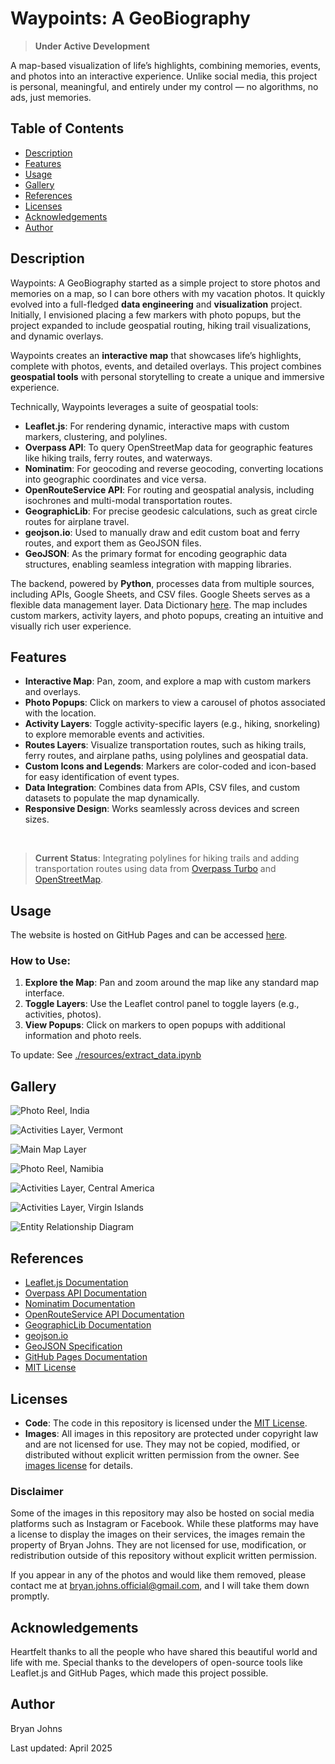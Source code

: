 # Waypoints: A GeoBiography

 > **Under Active Development**

A map-based visualization of life’s highlights, combining memories, events, and photos into an interactive experience. Unlike social media, this project is personal, meaningful, and entirely under my control — no algorithms, no ads, just memories.

## Table of Contents

- [Description](#description)
- [Features](#features)
- [Usage](#usage)
- [Gallery](#gallery)
- [References](#references)
- [Licenses](#licenses)
- [Acknowledgements](#acknowledgements)
- [Author](#author)

## Description

Waypoints: A GeoBiography started as a simple project to store photos and memories on a map, so I can bore others with my vacation photos. It quickly evolved into a full-fledged **data engineering** and **visualization** project. Initially, I envisioned placing a few markers with photo popups, but the project expanded to include geospatial routing, hiking trail visualizations, and dynamic overlays.

Waypoints creates an **interactive map** that showcases life’s highlights, complete with photos, events, and detailed overlays.  This project combines **geospatial tools** with personal storytelling to create a unique and immersive experience.

Technically, Waypoints leverages a suite of geospatial tools:

- **Leaflet.js**: For rendering dynamic, interactive maps with custom markers, clustering, and polylines.
- **Overpass API**: To query OpenStreetMap data for geographic features like hiking trails, ferry routes, and waterways.
- **Nominatim**: For geocoding and reverse geocoding, converting locations into geographic coordinates and vice versa.
- **OpenRouteService API**: For routing and geospatial analysis, including isochrones and multi-modal transportation routes.
- **GeographicLib**: For precise geodesic calculations, such as great circle routes for airplane travel.
- **geojson.io**: Used to manually draw and edit custom boat and ferry routes, and export them as GeoJSON files.
- **GeoJSON**: As the primary format for encoding geographic data structures, enabling seamless integration with mapping libraries.

The backend, powered by **Python**, processes data from multiple sources, including APIs, Google Sheets, and CSV files. Google Sheets serves as a flexible data management layer. Data Dictionary [here](data_dictionary.md). The map includes custom markers, activity layers, and photo popups, creating an intuitive and visually rich user experience.

## Features

- **Interactive Map**: Pan, zoom, and explore a map with custom markers and overlays.
- **Photo Popups**: Click on markers to view a carousel of photos associated with the location.
- **Activity Layers**: Toggle activity-specific layers (e.g., hiking, snorkeling) to explore memorable events and activities.
- **Routes Layers**: Visualize transportation routes, such as hiking trails, ferry routes, and airplane paths, using polylines and geospatial data.
- **Custom Icons and Legends**: Markers are color-coded and icon-based for easy identification of event types.
- **Data Integration**: Combines data from APIs, CSV files, and custom datasets to populate the map dynamically.
- **Responsive Design**: Works seamlessly across devices and screen sizes.

<br>

> **Current Status**: Integrating polylines for hiking trails and adding transportation routes using data from [Overpass Turbo](https://overpass-turbo.eu/) and [OpenStreetMap](https://www.openstreetmap.org/).

## Usage

The website is hosted on GitHub Pages and can be accessed [here](https://johbry17.github.io/Waypoints-A-GeoBiography/).

### How to Use:
1. **Explore the Map**: Pan and zoom around the map like any standard map interface.
2. **Toggle Layers**: Use the Leaflet control panel to toggle layers (e.g., activities, photos).
3. **View Popups**: Click on markers to open popups with additional information and photo reels.

To update: See [./resources/extract_data.ipynb](https://github.com/johbry17/Waypoints-A-GeoBiography/blob/main/resources/extract_data.ipynb)

## Gallery

![Photo Reel, India](./resources/images/photo_reel_india.png)

![Activities Layer, Vermont](./resources/images/activities_vt.png)

![Main Map Layer](./resources/images/main_markers.png)

![Photo Reel, Namibia](./resources/images/photo_reel_namibia.png)

![Activities Layer, Central America](./resources/images/activities_central_america.png)

![Activities Layer, Virgin Islands](./resources/images/activities_stj.png)

![Entity Relationship Diagram](./resources/images/ERD.png)

## References

- [Leaflet.js Documentation](https://leafletjs.com/)
- [Overpass API Documentation](https://wiki.openstreetmap.org/wiki/Overpass_API)
- [Nominatim Documentation](https://nominatim.org/release-docs/latest/)
- [OpenRouteService API Documentation](https://openrouteservice.org/documentation/)
- [GeographicLib Documentation](https://geographiclib.sourceforge.io/)
- [geojson.io](https://geojson.io/)
- [GeoJSON Specification](https://geojson.org/)
- [GitHub Pages Documentation](https://docs.github.com/en/pages)
- [MIT License](https://opensource.org/licenses/MIT)

## Licenses

- **Code**: The code in this repository is licensed under the [MIT License](LICENSE).
- **Images**: All images in this repository are protected under copyright law and are not licensed for use. They may not be copied, modified, or distributed without explicit written permission from the owner.  See [images license](LICENSE_IMAGES) for details.

### Disclaimer

Some of the images in this repository may also be hosted on social media platforms such as Instagram or Facebook. While these platforms may have a license to display the images on their services, the images remain the property of Bryan Johns. They are not licensed for use, modification, or redistribution outside of this repository without explicit written permission.

If you appear in any of the photos and would like them removed, please contact me at bryan.johns.official@gmail.com, and I will take them down promptly.

## Acknowledgements

Heartfelt thanks to all the people who have shared this beautiful world and life with me. Special thanks to the developers of open-source tools like Leaflet.js and GitHub Pages, which made this project possible.

## Author

Bryan Johns

Last updated: <!-- START_DATE -->April 2025<!-- END_DATE -->
